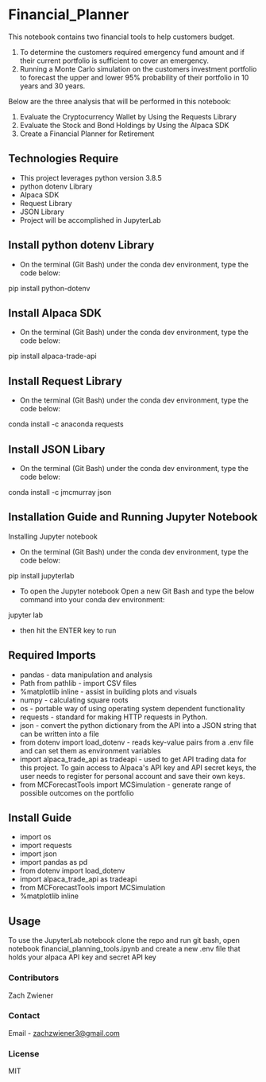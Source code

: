 # Financial_Planner
This notebook contains two financial tools to help customers budget.
1) To determine the customers required emergency fund amount and if their current portfolio is sufficient to cover an emergency.
2) Running a Monte Carlo simulation on the customers investment portfolio to forecast the upper and lower 95% probability of their portfolio in 10 years and 30 years.

Below are the three analysis that will be performed in this notebook: 
1. Evaluate the Cryptocurrency Wallet by Using the Requests Library
2. Evaluate the Stock and Bond Holdings by Using the Alpaca SDK
3. Create a Financial Planner for Retirement

## Technologies Require
* This project leverages python version 3.8.5
* python dotenv Library
* Alpaca SDK
* Request Library
* JSON Library
* Project will be accomplished in JupyterLab

## Install python dotenv Library
* On the terminal (Git Bash) under the conda dev environment, type the code below:

pip install python-dotenv

## Install Alpaca SDK
* On the terminal (Git Bash) under the conda dev environment, type the code below:

pip install alpaca-trade-api

## Install Request Library
* On the terminal (Git Bash) under the conda dev environment, type the code below:

conda install -c anaconda requests

## Install JSON Libary
* On the terminal (Git Bash) under the conda dev environment, type the code below:

conda install -c jmcmurray json

## Installation Guide and Running Jupyter Notebook
Installing Jupyter notebook
* On the terminal (Git Bash) under the conda dev environment, type the code below:

pip install jupyterlab

* To open the Jupyter notebook
Open a new Git Bash and type the below command into your conda dev environment:

jupyter lab

* then hit the ENTER key to run

## Required Imports
* pandas - data manipulation and analysis
* Path from pathlib - import CSV files
* %matplotlib inline - assist in building plots and visuals
* numpy - calculating  square roots
* os - portable way of using operating system dependent functionality
* requests - standard for making HTTP requests in Python.
* json - convert the python dictionary from the API into a JSON string that can be written into a file
* from dotenv import load_dotenv - reads key-value pairs from a .env file and can set them as environment variables
* import alpaca_trade_api as tradeapi -  used to get API trading data for this project. To gain access to Alpaca's API key and API secret keys, the user needs to register for personal account and save their own keys.
* from MCForecastTools import MCSimulation - generate range of possible outcomes on the portfolio

## Install Guide
* import os
* import requests
* import json
* import pandas as pd
* from dotenv import load_dotenv
* import alpaca_trade_api as tradeapi
* from MCForecastTools import MCSimulation
* %matplotlib inline

## Usage
To use the JupyterLab notebook clone the repo and run git bash, open notebook financial_planning_tools.ipynb and create a new .env file that holds your alpaca API key and secret API key

### Contributors
Zach Zwiener

### Contact
Email - zachzwiener3@gmail.com

### License
MIT
